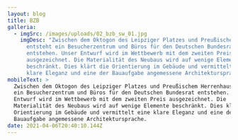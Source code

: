```yaml
---
layout: blog
title: BZB
galleria:
  - imgSrc: /images/uploads/02_bzb_sw_01.jpg
    imgDesc: "Zwischen dem Oktogon des Leipziger Platzes und Preußischem Herrenhaus
      entsteht ein Besucherzentrum und Büros für den Deutschen Bundesrat
      entstehen. Unser Entwurf wird im Wettbewerb mit dem zweiten Preis
      ausgezeichnet. Die Materialität des Neubaus wird auf wenige Elemente
      beschränkt. Dies klärt die Orientierung im Gebäude und vermittelt eine
      klare Eleganz und eine der Bauaufgabe angemessene Architektursprache. "
mobileText: >
  Zwischen dem Oktogon des Leipziger Platzes und Preußischem Herrenhaus entsteht
  ein Besucherzentrum und Büros für den Deutschen Bundesrat entstehen. Unser
  Entwurf wird im Wettbewerb mit dem zweiten Preis ausgezeichnet. Die
  Materialität des Neubaus wird auf wenige Elemente beschränkt. Dies klärt die
  Orientierung im Gebäude und vermittelt eine klare Eleganz und eine der
  Bauaufgabe angemessene Architektursprache. 
date: 2021-04-06T20:40:10.144Z
---
```

